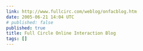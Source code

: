 ```yaml
---
link: http://www.fullcirc.com/weblog/onfacblog.htm
date: 2005-06-21 14:04 UTC
# published: false
published: true
title: Full Circle Online Interaction Blog
tags: []
---
```



